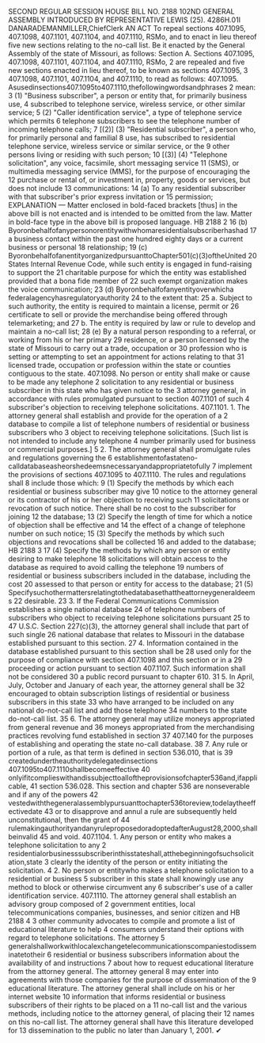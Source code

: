 SECOND REGULAR SESSION
HOUSE BILL NO. 2188
102ND GENERAL ASSEMBLY
INTRODUCED BY REPRESENTATIVE LEWIS (25).
4286H.01I DANARADEMANMILLER,ChiefClerk
AN ACT
To repeal sections 407.1095, 407.1098, 407.1101, 407.1104, and 407.1110, RSMo, and to
enact in lieu thereof five new sections relating to the no-call list.
Be it enacted by the General Assembly of the state of Missouri, as follows:
Section A. Sections 407.1095, 407.1098, 407.1101, 407.1104, and 407.1110, RSMo,
2 are repealed and five new sections enacted in lieu thereof, to be known as sections 407.1095,
3 407.1098, 407.1101, 407.1104, and 407.1110, to read as follows:
407.1095. Asusedinsections407.1095to407.1110,thefollowingwordsandphrases
2 mean:
3 (1) "Business subscriber", a person or entity that, for primarily business use,
4 subscribed to telephone service, wireless service, or other similar service;
5 (2) "Caller identification service", a type of telephone service which permits
6 telephone subscribers to see the telephone number of incoming telephone calls;
7 [(2)] (3) "Residential subscriber", a person who, for primarily personal and familial
8 use, has subscribed to residential telephone service, wireless service or similar service, or the
9 other persons living or residing with such person;
10 [(3)] (4) "Telephone solicitation", any voice, facsimile, short messaging service
11 (SMS), or multimedia messaging service (MMS), for the purpose of encouraging the
12 purchase or rental of, or investment in, property, goods or services, but does not include
13 communications:
14 (a) To any residential subscriber with that subscriber's prior express invitation or
15 permission;
EXPLANATION — Matter enclosed in bold-faced brackets [thus] in the above bill is not enacted and is
intended to be omitted from the law. Matter in bold-face type in the above bill is proposed language.
HB 2188 2
16 (b) Byoronbehalfofanypersonorentitywithwhomaresidentialsubscriberhashad
17 a business contact within the past one hundred eighty days or a current business or personal
18 relationship;
19 (c) ByoronbehalfofanentityorganizedpursuanttoChapter501(c)(3)oftheUnited
20 States Internal Revenue Code, while such entity is engaged in fund-raising to support the
21 charitable purpose for which the entity was established provided that a bona fide member of
22 such exempt organization makes the voice communication;
23 (d) Byoronbehalfofanyentityoverwhicha federalagencyhasregulatoryauthority
24 to the extent that:
25 a. Subject to such authority, the entity is required to maintain a license, permit or
26 certificate to sell or provide the merchandise being offered through telemarketing; and
27 b. The entity is required by law or rule to develop and maintain a no-call list;
28 (e) By a natural person responding to a referral, or working from his or her primary
29 residence, or a person licensed by the state of Missouri to carry out a trade, occupation or
30 profession who is setting or attempting to set an appointment for actions relating to that
31 licensed trade, occupation or profession within the state or counties contiguous to the state.
407.1098. No person or entity shall make or cause to be made any telephone
2 solicitation to any residential or business subscriber in this state who has given notice to the
3 attorney general, in accordance with rules promulgated pursuant to section 407.1101 of such
4 subscriber's objection to receiving telephone solicitations.
407.1101. 1. The attorney general shall establish and provide for the operation of a
2 database to compile a list of telephone numbers of residential or business subscribers who
3 object to receiving telephone solicitations. [Such list is not intended to include any telephone
4 number primarily used for business or commercial purposes.]
5 2. The attorney general shall promulgate rules and regulations governing the
6 establishmentofastateno-calldatabaseasheorshedeemsnecessaryandappropriatetofully
7 implement the provisions of sections 407.1095 to 407.1110. The rules and regulations shall
8 include those which:
9 (1) Specify the methods by which each residential or business subscriber may give
10 notice to the attorney general or its contractor of his or her objection to receiving such
11 solicitations or revocation of such notice. There shall be no cost to the subscriber for joining
12 the database;
13 (2) Specify the length of time for which a notice of objection shall be effective and
14 the effect of a change of telephone number on such notice;
15 (3) Specify the methods by which such objections and revocations shall be collected
16 and added to the database;
HB 2188 3
17 (4) Specify the methods by which any person or entity desiring to make telephone
18 solicitations will obtain access to the database as required to avoid calling the telephone
19 numbers of residential or business subscribers included in the database, including the cost
20 assessed to that person or entity for access to the database;
21 (5) Specifysuchothermattersrelatingtothedatabasethattheattorneygeneraldeems
22 desirable.
23 3. If the Federal Communications Commission establishes a single national database
24 of telephone numbers of subscribers who object to receiving telephone solicitations pursuant
25 to 47 U.S.C. Section 227(c)(3), the attorney general shall include that part of such single
26 national database that relates to Missouri in the database established pursuant to this section.
27 4. Information contained in the database established pursuant to this section shall be
28 used only for the purpose of compliance with section 407.1098 and this section or in a
29 proceeding or action pursuant to section 407.1107. Such information shall not be considered
30 a public record pursuant to chapter 610.
31 5. In April, July, October and January of each year, the attorney general shall be
32 encouraged to obtain subscription listings of residential or business subscribers in this state
33 who have arranged to be included on any national do-not-call list and add those telephone
34 numbers to the state do-not-call list.
35 6. The attorney general may utilize moneys appropriated from general revenue and
36 moneys appropriated from the merchandising practices revolving fund established in section
37 407.140 for the purposes of establishing and operating the state no-call database.
38 7. Any rule or portion of a rule, as that term is defined in section 536.010, that is
39 createdundertheauthoritydelegatedinsections 407.1095to407.1110shallbecomeeffective
40 onlyifitcomplieswithandissubjecttoalloftheprovisionsofchapter536and,ifapplicable,
41 section 536.028. This section and chapter 536 are nonseverable and if any of the powers
42 vestedwiththegeneralassemblypursuanttochapter536toreview,todelaytheeffectivedate
43 or to disapprove and annul a rule are subsequently held unconstitutional, then the grant of
44 rulemakingauthorityandanyruleproposedoradoptedafterAugust28,2000,shallbeinvalid
45 and void.
407.1104. 1. Any person or entity who makes a telephone solicitation to any
2 residentialorbusinesssubscriberinthisstateshall,atthebeginningofsuchsolicitation,state
3 clearly the identity of the person or entity initiating the solicitation.
4 2. No person or entitywho makes a telephone solicitation to a residential or business
5 subscriber in this state shall knowingly use any method to block or otherwise circumvent any
6 subscriber's use of a caller identification service.
407.1110. The attorney general shall establish an advisory group composed of
2 government entities, local telecommunications companies, businesses, and senior citizen and
HB 2188 4
3 other community advocates to compile and promote a list of educational literature to help
4 consumers understand their options with regard to telephone solicitations. The attorney
5 generalshallworkwithlocalexchangetelecommunicationscompaniestodisseminatetotheir
6 residential or business subscribers information about the availability of and instructions
7 about how to request educational literature from the attorney general. The attorney general
8 may enter into agreements with those companies for the purpose of dissemination of the
9 educational literature. The attorney general shall include on his or her internet website
10 information that informs residential or business subscribers of their rights to be placed on a
11 no-call list and the various methods, including notice to the attorney general, of placing their
12 names on this no-call list. The attorney general shall have this literature developed for
13 dissemination to the public no later than January 1, 2001.
✔